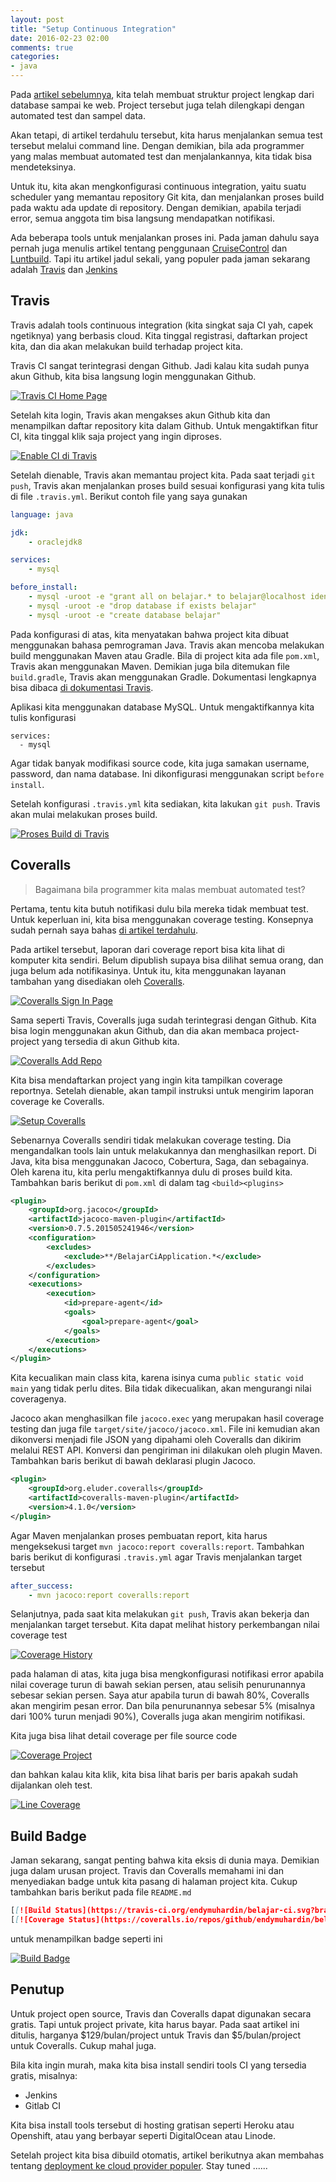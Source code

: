```yaml
---
layout: post
title: "Setup Continuous Integration"
date: 2016-02-23 02:00
comments: true
categories: 
- java
---
```

Pada [artikel sebelumnya](http://software.endy.muhardin.com/java/project-bootstrap-01/), kita telah membuat struktur project lengkap dari database sampai ke web. Project tersebut juga telah dilengkapi dengan automated test dan sampel data.

Akan tetapi, di artikel terdahulu tersebut, kita harus menjalankan semua test tersebut melalui command line. Dengan demikian, bila ada programmer yang malas membuat automated test dan menjalankannya, kita tidak bisa mendeteksinya.

Untuk itu, kita akan mengkonfigurasi continuous integration, yaitu suatu scheduler yang memantau repository Git kita, dan menjalankan proses build pada waktu ada update di repository. Dengan demikian, apabila terjadi error, semua anggota tim bisa langsung mendapatkan notifikasi.

Ada beberapa tools untuk menjalankan proses ini. Pada jaman dahulu saya pernah juga menulis artikel tentang penggunaan [CruiseControl](http://software.endy.muhardin.com/aplikasi/cruise-control/) dan [Luntbuild](http://software.endy.muhardin.com/java/luntbuild/). Tapi itu artikel jadul sekali, yang populer pada jaman sekarang adalah [Travis](https://travis-ci.org/) dan [Jenkins](http://jenkins-ci.org/)

<!--more-->

## Travis ##

Travis adalah tools continuous integration (kita singkat saja CI yah, capek ngetiknya) yang berbasis cloud. Kita tinggal registrasi, daftarkan project kita, dan dia akan melakukan build terhadap project kita.

Travis CI sangat terintegrasi dengan Github. Jadi kalau kita sudah punya akun Github, kita bisa langsung login menggunakan Github.

[![Travis CI Home Page](https://lh3.googleusercontent.com/YVjGIJ31L9iwcOTdSAqzXULEoIqMGjFVnB9nFn-BGON6xnuEEYwz8YjQrvujRg_RR2bMF5y_KHvG=w1280-no)](https://lh3.googleusercontent.com/YVjGIJ31L9iwcOTdSAqzXULEoIqMGjFVnB9nFn-BGON6xnuEEYwz8YjQrvujRg_RR2bMF5y_KHvG=w1280-no)

Setelah kita login, Travis akan mengakses akun Github kita dan menampilkan daftar repository kita dalam Github. Untuk mengaktifkan fitur CI, kita tinggal klik saja project yang ingin diproses.

[![Enable CI di Travis](https://lh3.googleusercontent.com/uXb5IrJuZUJaGcpM41-d-cgW8lId4PBU89M10Y1r-4UnoGgIi4aVyQKEpAyjzCFVvDGsXI1gheiS=w1280-no)](https://lh3.googleusercontent.com/uXb5IrJuZUJaGcpM41-d-cgW8lId4PBU89M10Y1r-4UnoGgIi4aVyQKEpAyjzCFVvDGsXI1gheiS=w1280-no)

Setelah dienable, Travis akan memantau project kita. Pada saat terjadi `git push`, Travis akan menjalankan proses build sesuai konfigurasi yang kita tulis di file `.travis.yml`. Berikut contoh file yang saya gunakan

```yml
language: java

jdk:
    - oraclejdk8

services:
    - mysql

before_install: 
    - mysql -uroot -e "grant all on belajar.* to belajar@localhost identified by 'java'"
    - mysql -uroot -e "drop database if exists belajar"
    - mysql -uroot -e "create database belajar"
```

Pada konfigurasi di atas, kita menyatakan bahwa project kita dibuat menggunakan bahasa pemrograman Java. Travis akan mencoba melakukan build menggunakan Maven atau Gradle. Bila di project kita ada file `pom.xml`, Travis akan menggunakan Maven. Demikian juga bila ditemukan file `build.gradle`, Travis akan menggunakan Gradle. Dokumentasi lengkapnya bisa dibaca [di dokumentasi Travis](https://docs.travis-ci.com/user/languages/java).

Aplikasi kita menggunakan database MySQL. Untuk mengaktifkannya kita tulis konfigurasi

```
services:
  - mysql
```

Agar tidak banyak modifikasi source code, kita juga samakan username, password, dan nama database. Ini dikonfigurasi menggunakan script `before install`.

Setelah konfigurasi `.travis.yml` kita sediakan, kita lakukan `git push`. Travis akan mulai melakukan proses build.

[![Proses Build di Travis](https://lh3.googleusercontent.com/klkqYfrSvq8NNxMJ2S7f-0ZMWawEFt4KKEmkD6YkrfDi4XBruAnZG7jH23kAzNivBU8h8nOpskf1=w1280-no)](https://lh3.googleusercontent.com/klkqYfrSvq8NNxMJ2S7f-0ZMWawEFt4KKEmkD6YkrfDi4XBruAnZG7jH23kAzNivBU8h8nOpskf1=w1280-no)

## Coveralls ##

> Bagaimana bila programmer kita malas membuat automated test?

Pertama, tentu kita butuh notifikasi dulu bila mereka tidak membuat test. Untuk keperluan ini, kita bisa menggunakan coverage testing. Konsepnya sudah pernah saya bahas [di artikel terdahulu](http://software.endy.muhardin.com/java/ruthless-testing-2/).

Pada artikel tersebut, laporan dari coverage report bisa kita lihat di komputer kita sendiri. Belum dipublish supaya bisa dilihat semua orang, dan juga belum ada notifikasinya. Untuk itu, kita menggunakan layanan tambahan yang disediakan oleh [Coveralls](https://coveralls.io/).

[![Coveralls Sign In Page](https://lh3.googleusercontent.com/z2J6XPuXliM_xCd4owr3MZ2CCZ-R81Uhc17p00jAJ1vZPzkO_-HTNnFiSWDwMlvh1i9_mGEmDWEK=w1280-no)](https://lh3.googleusercontent.com/z2J6XPuXliM_xCd4owr3MZ2CCZ-R81Uhc17p00jAJ1vZPzkO_-HTNnFiSWDwMlvh1i9_mGEmDWEK=w1280-no)

Sama seperti Travis, Coveralls juga sudah terintegrasi dengan Github. Kita bisa login menggunakan akun Github, dan dia akan membaca project-project yang tersedia di akun Github kita.

[![Coveralls Add Repo](https://lh3.googleusercontent.com/UYBoUBRJVmqfxqFxkjlYzu9Eb8mgsxqAee2Bkn5hewrQOyQAsNkvjD59Gk1fI4lK4UfUfy-rGgln=w1280-no)](https://lh3.googleusercontent.com/UYBoUBRJVmqfxqFxkjlYzu9Eb8mgsxqAee2Bkn5hewrQOyQAsNkvjD59Gk1fI4lK4UfUfy-rGgln=w1280-no)

Kita bisa mendaftarkan project yang ingin kita tampilkan coverage reportnya. Setelah dienable, akan tampil instruksi untuk mengirim laporan coverage ke Coveralls.

[![Setup Coveralls](https://lh3.googleusercontent.com/3i4-oNere292oOkYbhFQQzgTw5ei0EN389pdh_gWGup1NF0VnzbzV5f9Y93cJXKnMCB6WpA2KMbl=w1280-no)](https://lh3.googleusercontent.com/3i4-oNere292oOkYbhFQQzgTw5ei0EN389pdh_gWGup1NF0VnzbzV5f9Y93cJXKnMCB6WpA2KMbl=w1280-no)

Sebenarnya Coveralls sendiri tidak melakukan coverage testing. Dia mengandalkan tools lain untuk melakukannya dan menghasilkan report. Di Java, kita bisa menggunakan Jacoco, Cobertura, Saga, dan sebagainya. Oleh karena itu, kita perlu mengaktifkannya dulu di proses build kita. Tambahkan baris berikut di `pom.xml` di dalam tag `<build><plugins>`

```xml
<plugin>
    <groupId>org.jacoco</groupId>
    <artifactId>jacoco-maven-plugin</artifactId>
    <version>0.7.5.201505241946</version>
    <configuration>
        <excludes>
            <exclude>**/BelajarCiApplication.*</exclude>
        </excludes>
    </configuration>
    <executions>
        <execution>
            <id>prepare-agent</id>
            <goals>
                <goal>prepare-agent</goal>
            </goals>
        </execution>
    </executions>
</plugin>
```

Kita kecualikan main class kita, karena isinya cuma `public static void main` yang tidak perlu dites. Bila tidak dikecualikan, akan mengurangi nilai coveragenya.

Jacoco akan menghasilkan file `jacoco.exec` yang merupakan hasil coverage testing dan juga file `target/site/jacoco/jacoco.xml`. File ini kemudian akan dikonversi menjadi file JSON yang dipahami oleh Coveralls dan dikirim melalui REST API. Konversi dan pengiriman ini dilakukan oleh plugin Maven. Tambahkan baris berikut di bawah deklarasi plugin Jacoco.

```xml
<plugin>
    <groupId>org.eluder.coveralls</groupId>
    <artifactId>coveralls-maven-plugin</artifactId>
    <version>4.1.0</version>
</plugin>
```

Agar Maven menjalankan proses pembuatan report, kita harus mengeksekusi target `mvn jacoco:report coveralls:report`. Tambahkan baris berikut di konfigurasi `.travis.yml` agar Travis menjalankan target tersebut

```yml
after_success:
    - mvn jacoco:report coveralls:report
```

Selanjutnya, pada saat kita melakukan `git push`, Travis akan bekerja dan menjalankan target tersebut. Kita dapat melihat history perkembangan nilai coverage test

[![Coverage History](https://lh3.googleusercontent.com/xpBSv6CxRsTD4nUfgsnpTnQzyApd8Dzc9oPlG2zks7nGIx6bkmXxRdTMkmHToysRfmOb9GrvwXiE=w1280-no)](https://lh3.googleusercontent.com/xpBSv6CxRsTD4nUfgsnpTnQzyApd8Dzc9oPlG2zks7nGIx6bkmXxRdTMkmHToysRfmOb9GrvwXiE=w1280-no)

pada halaman di atas, kita juga bisa mengkonfigurasi notifikasi error apabila nilai coverage turun di bawah sekian persen, atau selisih penurunannya sebesar sekian persen. Saya atur apabila turun di bawah 80%, Coveralls akan mengirim pesan error. Dan bila penurunannya sebesar 5% (misalnya dari 100% turun menjadi 90%), Coveralls juga akan mengirim notifikasi.

Kita juga bisa lihat detail coverage per file source code

[![Coverage Project](https://lh3.googleusercontent.com/hFfcykMnmN23Bk31pJltj0UA6NB-Qg8r6r_ckH0NMuECuEioS99DtftmWpLP2nish9ZDeJrdGD2F=w1280-no)](https://lh3.googleusercontent.com/hFfcykMnmN23Bk31pJltj0UA6NB-Qg8r6r_ckH0NMuECuEioS99DtftmWpLP2nish9ZDeJrdGD2F=w1280-no)

dan bahkan kalau kita klik, kita bisa lihat baris per baris apakah sudah dijalankan oleh test.

[![Line Coverage](https://lh3.googleusercontent.com/Sjl1xIQnokrCTqYPqlWR8t37zrb5LuGnY1qZ5BeVRJI_FoMdSGzKBIOyJygFCLlrl8MfTcW_lBaM=s315-no)](https://lh3.googleusercontent.com/Sjl1xIQnokrCTqYPqlWR8t37zrb5LuGnY1qZ5BeVRJI_FoMdSGzKBIOyJygFCLlrl8MfTcW_lBaM=s315-no)

## Build Badge ##

Jaman sekarang, sangat penting bahwa kita eksis di dunia maya. Demikian juga dalam urusan project. Travis dan Coveralls memahami ini dan menyediakan badge untuk kita pasang di halaman project kita. Cukup tambahkan baris berikut pada file `README.md`

```md
[[![Build Status](https://travis-ci.org/endymuhardin/belajar-ci.svg?branch=master)](https://travis-ci.org/endymuhardin/belajar-ci)](https://travis-ci.org/endymuhardin/belajar-ci)
[[![Coverage Status](https://coveralls.io/repos/github/endymuhardin/belajar-ci/badge.svg?branch=master)](https://coveralls.io/github/endymuhardin/belajar-ci?branch=master)](https://coveralls.io/github/endymuhardin/belajar-ci?branch=master)
```

untuk menampilkan badge seperti ini

[![Build Badge](https://lh3.googleusercontent.com/Q5nXA4u7k-2TN_JVVq8rzAIG-6BT-mnT4rLqr8CIyZOEsJ8mY78I4Ua14VJrPSYWkQdN6wYN8oSo=w1280-no)](https://lh3.googleusercontent.com/Q5nXA4u7k-2TN_JVVq8rzAIG-6BT-mnT4rLqr8CIyZOEsJ8mY78I4Ua14VJrPSYWkQdN6wYN8oSo=w1280-no)

## Penutup ##

Untuk project open source, Travis dan Coveralls dapat digunakan secara gratis. Tapi untuk project private, kita harus bayar. Pada saat artikel ini ditulis, harganya $129/bulan/project untuk Travis dan $5/bulan/project untuk Coveralls. Cukup mahal juga.

Bila kita ingin murah, maka kita bisa install sendiri tools CI yang tersedia gratis, misalnya:

* Jenkins
* Gitlab CI

Kita bisa install tools tersebut di hosting gratisan seperti Heroku atau Openshift, atau yang berbayar seperti DigitalOcean atau Linode.

Setelah project kita bisa dibuild otomatis, artikel berikutnya akan membahas tentang [deployment ke cloud provider populer](http://software.endy.muhardin.com/java/project-bootstrap-03/). Stay tuned ......

